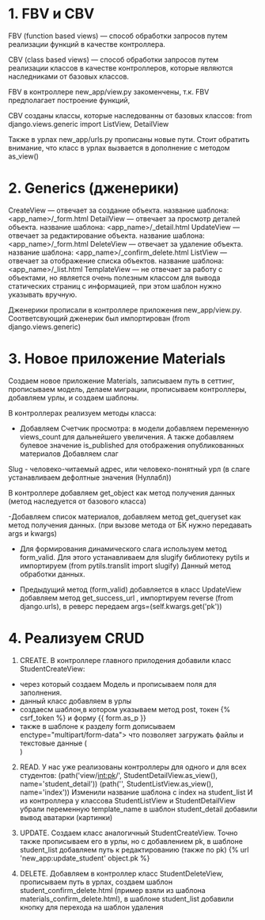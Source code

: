 # 1. FBV и CBV

FBV (function based views) — способ обработки запросов путем реализации функций в качестве контроллера.

CBV (class based views) — способ обработки запросов путем реализации классов в качестве контроллеров,
которые являются наследниками от базовых классов.

FBV в контроллере new_app/view.py закоменчены, т.к. FBV предполагает построение функций,


CBV созданы классы, которые наследованны от базовых классов: from django.views.generic import ListView, DetailView

Также в урлах new_app/urls.py прописаны новые пути.
Стоит обратить внимание, что класс в урлах вызвается в дополнение с методом as_view()


# 2. Generics (дженерики) 
CreateView — отвечает за создание объекта. название шаблона: <app_name>/<model>_form.html
DetailView — отвечает за просмотр деталей объекта. название шаблона: <app_name>/<model>_detail.html
UpdateView — отвечает за редактирование объекта. название шаблона: <app_name>/<model>_form.html
DeleteView — отвечает за удаление объекта. название шаблона: <app_name>/<model>_confirm_delete.html
ListView — отвечает за отображение списка объектов. название шаблона: <app_name>/<model>_list.html
TemplateView — не отвечает за работу с объектами, но является очень полезным классом для вывода статических страниц с информацией, 
при этом шаблон нужно указывать вручную.

Дженерики прописали в контроллере приложения new_app/view.py.
Соответсвующий дженерик был импортирован (from django.views.generic)



# 3. Новое приложение Materials
Создаем новое приложение Materials, записываем путь в сеттинг, прописываем модель, делаем миграции,
прописываем контроллеры, добавляем урлы, и создаем шаблоны.

В контроллерах реализуем методы класса:
- Добавляем Счетчик просмотра: в модели добавляем переменную views_count для дальнейшего увеличения.
А также добавляем булевое значение is_published для отображения опубликованных материалов
Добавляем слаг 

Slug - человеко-читаемый адрес, или человеко-понятный урл (в слаге устанавливаем дефолтные значения (Нуллабл))

В контроллере добавляем get_object как метод получения данных (метод наследуется от базового класса)

-Добавляем список материалов, добавляем метод get_queryset как метод получения данных. (при вызове метода от БК нужно передавать args и kwargs)

- Для формирования динамического слага используем метод form_valid.
Для этого устанавливаем для slugify библиотеку pytils и импортируем (from pytils.translit import slugify)
Данный метод обработки данных.

- Предыдущий метод (form_valid) добавляется в класс UpdateView
добавляем метод get_success_url , импортируем reverse (from django.urls), в реверс передаем args=(self.kwargs.get('pk'))


# 4. Реализуем CRUD

1. CREATE.
В контроллере главного прилодения добавили класс StudentCreateView:
- через который создаем Модель и прописываем поля для заполнения.
- данный класс добавляем в урлы
- создаесм шаблон,в  котором указываем метод post, токен {% csrf_token %} и форму {{ form.as_p }}
- также в шаблоне к разделу form дописываем enctype="multipart/form-data"> 
что позволяет загружать файлы и текстовые данные (<form method="post" enctype="multipart/form-data">)

2. READ.
У нас уже реализованы контроллеры для одного и для всех студентов:
   (path('view/<int:pk>/', StudentDetailView.as_view(), name='student_detail'))
   (path('', StudentListView.as_view(), name='index'))
Изменили название шаблона с index на student_list
И из контроллера у классова StudentListView и StudentDetailView убрали переменную template_name
в шаблон student_detail добавили вывод аватарки (картинки)

3. UPDATE.
Создаем класс аналогичный StudentCreateView. Точно также прописываем его в урлы, но с добавлением pk,
в шаблоне student_list добавляем путь к редактированию (также по pk) {% url 'new_app:update_student' object.pk %}

4. DELETE.
Добавляем в контроллер класс StudentDeleteView, прописываем путь в урлах, создаем шаблон student_confirm_delete.html 
(пример взяли из шаблона materials_confirm_delete.html), в шаблоне student_list добавили кнопку для перехода на шаблон удаления


